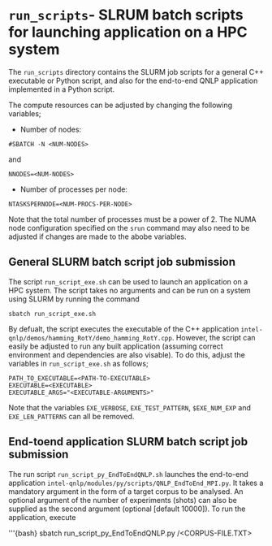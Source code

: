 # `run_scripts`- SLRUM batch scripts for launching application on a HPC system

The `run_scripts` directory contains the SLURM job scripts for a general C++ executable or Python script, and also for the end-to-end QNLP application implemented in a Python script.

The compute resources can be adjusted by changing the following variables;

- Number of nodes:

```{bash}
#SBATCH -N <NUM-NODES>
```

and

```{bash}
NNODES=<NUM-NODES>
```

- Number of processes per node:

```{bash}
NTASKSPERNODE=<NUM-PROCS-PER-NODE>
```

Note that the total number of processes must be a power of 2. The NUMA node configuration specified on the `srun` command may also need to be adjusted if changes are made to the abobe variables.

## General SLURM batch script job submission

The script `run_script_exe.sh` can be used to launch an application on a HPC system. The script takes no arguments and can be run on a system using SLURM by running the command

```
sbatch run_script_exe.sh
```

By defualt, the script executes the executable of the C++ application `intel-qnlp/demos/hamming_RotY/demo_hamming_RotY.cpp`. However, the script can easily be adjusted to run any built application (assuming correct environment and dependencies are also visable). To do this, adjust the variables in `run_script_exe.sh` as follows;

```{bash}
PATH_TO_EXECUTABLE=<PATH-TO-EXECUTABLE>
EXECUTABLE=<EXECUTABLE>
EXECUTABLE_ARGS="<EXECUTABLE-ARGUMENTS>"
```

Note that the variables `EXE_VERBOSE`, `EXE_TEST_PATTERN`, `$EXE_NUM_EXP` and `EXE_LEN_PATTERNS` can all be removed. 

## End-toend application SLURM batch script job submission

The run script `run_script_py_EndToEndQNLP.sh` launches the end-to-end application `intel-qnlp/modules/py/scripts/QNLP_EndToEnd_MPI.py`. It takes a mandatory argument in the form of a target corpus to be analysed. An optional argument of the number of experiments (shots) can also be supplied as the second argument (optional [default 10000]). To run the application, execute

'''{bash}
sbatch run_script_py_EndToEndQNLP.py <PATH-TO-CORPUS-FILE>/<CORPUS-FILE.TXT> <NUM-SHOTS>
```
